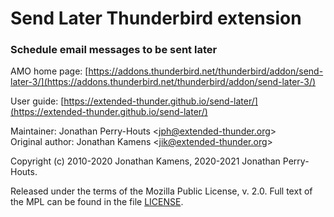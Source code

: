 Send Later Thunderbird extension
============================

### Schedule email messages to be sent later

AMO home page: [https://addons.thunderbird.net/thunderbird/addon/send-later-3/](https://addons.thunderbird.net/thunderbird/addon/send-later-3/)

User guide: [https://extended-thunder.github.io/send-later/](https://extended-thunder.github.io/send-later/)

Maintainer: Jonathan Perry-Houts
<[jph@extended-thunder.org](mailto:jph@extended-thunder.org)>  
Original author: Jonathan Kamens
<[jik@extended-thunder.org](mailto:jik@extended-thunder.org)>

Copyright (c) 2010-2020 Jonathan Kamens, 2020-2021 Jonathan Perry-Houts.

Released under the terms of the Mozilla Public License, v. 2.0. Full text of the
MPL can be found in the file [LICENSE](LICENSE).
